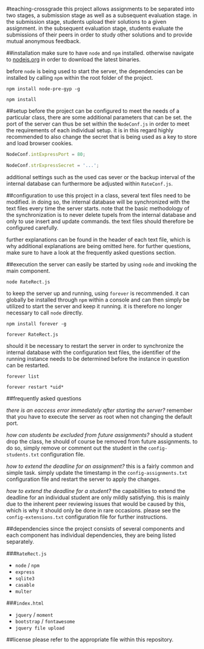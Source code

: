 #teaching-crossgrade
this project allows assignments to be separated into two stages, a submission stage as well as a subsequent evaluation stage. in the submission stage, students upload their solutions to a given assignment. in the subsequent evaluation stage, students evaluate the submissions of their peers in order to study other solutions and to provide mutual anonymous feedback.

##installation
make sure to have `node` and `npm` installed. otherwise navigate to [nodejs.org](https://nodejs.org/) in order to download the latest binaries.

before `node` is being used to start the server, the dependencies can be installed by calling `npm` within the root folder of the project.

```
npm install node-pre-gyp -g
```

```
npm install
```

##setup
before the project can be configured to meet the needs of a particular class, there are some additional parameters that can be set. the port of the server can thus be set within the `NodeConf.js` in order to meet the requirements of each individual setup. it is in this regard highly recommended to also change the secret that is being used as a key to store and load browser cookies.

```javascript
NodeConf.intExpressPort = 80;
```

```javascript
NodeConf.strExpressSecret = '...';
```

additional settings such as the used cas sever or the backup interval of the internal database can furthermore be adjusted within `RateConf.js`.

##configuration
to use this project in a class, several text files need to be modified. in doing so, the internal database will be synchronized with the text files every time the server starts. note that the basic methodology of the synchronization is to never delete tupels from the internal database and only to use insert and update commands. the text files should therefore be configured carefully.

further explanations can be found in the header of each text file, which is why additional explanations are being omitted here. for further questions, make sure to have a look at the frequently asked questions section.

##execution
the server can easily be started by using `node` and invoking the main component.

```
node RateRect.js
```

to keep the server up and running, using `forever` is recommended. it can globally be installed through `npm` within a console and can then simply be utilized to start the server and keep it running. it is therefore no longer necessary to call `node` directly.

```
npm install forever -g
```

```
forever RateRect.js
```

should it be necessary to restart the server in order to synchronize the internal database with the configuration text files, the identifier of the running instance needs to be determined before the instance in question can be restarted.

```
forever list
```

```
forever restart *uid*
```

##frequently asked questions

*there is an eaccess error immediately after starting the server?* remember that you have to execute the server as root when not changing the default port.

*how can students be excluded from future assignments?* should a student drop the class, he should of course be removed from future assignments. to do so, simply remove or comment out the student in the `config-students.txt` configuration file.

*how to extend the deadline for an assignment?* this is a fairly common and simple task. simply update the timestamp in the `config-assignments.txt` configuration file and restart the server to apply the changes.

*how to extend the deadline for a student?* the capabilities to extend the deadline for an individual student are only mildly satisfying. this is mainly due to the inherent peer reviewing issues that would be caused by this, which is why it should only be done in rare occasions. please see the `config-extensions.txt` configuration file for further instructions.

##dependencies
since the project consists of several components and each component has individual dependencies, they are being listed separately.

###`RateRect.js`
* `node` / `npm`
* `express`
* `sqlite3`
* `casable`
* `multer`

###`index.html`
* `jquery` / `moment`
* `bootstrap` / `fontawesome`
* `jquery file upload`

##license
please refer to the appropriate file within this repository.
